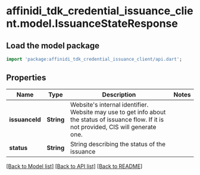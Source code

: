 # affinidi_tdk_credential_issuance_client.model.IssuanceStateResponse

## Load the model package

```dart
import 'package:affinidi_tdk_credential_issuance_client/api.dart';
```

## Properties

| Name           | Type       | Description                                                                                                                                 | Notes |
| -------------- | ---------- | ------------------------------------------------------------------------------------------------------------------------------------------- | ----- |
| **issuanceId** | **String** | Website's internal identifier. Website may use to get info about the status of issuance flow. If it is not provided, CIS will generate one. |
| **status**     | **String** | String describing the status of the issuance                                                                                                |

[[Back to Model list]](../README.md#documentation-for-models) [[Back to API list]](../README.md#documentation-for-api-endpoints) [[Back to README]](../README.md)

